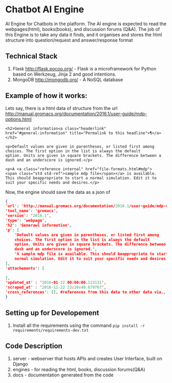 # Chatbot AI Engine

AI Engine for Chatbots in the platform. The AI engine is expected to
read the webpages(html), books(books), and discussion forums (Q&A).
The job of this Engine is to take any data it finds, and it organises 
and stores the html structure into question/request and answer/response
format 


## Technical Stack 

1. Flask http://flask.pocoo.org/ - Flask is a microframework for Python 
based on Werkzeug, Jinja 2 and good intentions. 
2. MongoDB http://mongodb.org/ - A NoSQL database


## Example of how it works:

Lets say, there is a html data of structure from the url 
http://manual.gromacs.org/documentation/2016.1/user-guide/mdp-options.html

```
<h2>General information<a class="headerlink" 
href="#general-information" title="Permalink to this headline">¶</a></h2>

<p>Default values are given in parentheses, or listed first among
choices. The first option in the list is always the default
option. Units are given in square brackets. The difference between a
dash and an underscore is ignored.</p>

<p>A <a class="reference internal" href="file-formats.html#mdp">
<span class="std std-ref">sample mdp file</span></a> is available. 
This should beappropriate to start a normal simulation. Edit it to 
suit your specific needs and desires.</p>

```

Now, the engine should save the data as a json of 

```json
{
'url': 'http://manual.gromacs.org/documentation/2016.1/user-guide/mdp-options.html',
'tool_name': 'gromacs',
'version': '2016.1',
'type': 'webpage',
'h2': 'Generawl information',
'p': [
    'Default values are given in parentheses, or listed first among
    choices. The first option in the list is always the default
    option. Units are given in square brackets. The difference between a
    dash and an underscore is ignored.',
    'A sample mdp file is available. This should beappropriate to start a 
    normal simulation. Edit it to suit your specific needs and desires.'
],
'attachements': [
    
],
'updated_at' : '2016-01-22 00:00:00.123131',
'scraped_at' : '2016-11-22 23:10:40.679767',
'cross_references': [], #references from this data to other data via., links
}
```


## Setting up for Developement

1. Install all the requirements using the command `pip install -r requirements/requirements-dev.txt` 


## Code Description

1. server - webserver that hosts APIs and creates User Interface, built on
Django
2. engines - for reading the html, books, discussion forums(Q&A)
3. docs - documentation generated from the code



